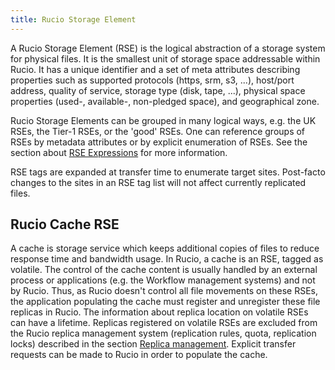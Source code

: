 ```yaml
---
title: Rucio Storage Element
---
```


A Rucio Storage Element (RSE) is the logical abstraction of a storage
system for physical files. It is the smallest unit of storage space
addressable within Rucio. It has a unique identifier and a set of meta
attributes describing properties such as supported protocols (https,
srm, s3, \...), host/port address, quality of service, storage type
(disk, tape, \...), physical space properties (used-, available-,
non-pledged space), and geographical zone.

Rucio Storage Elements can be grouped in many logical ways, e.g. the UK
RSEs, the Tier-1 RSEs, or the \'good\' RSEs. One can reference groups of
RSEs by metadata attributes or by explicit enumeration of RSEs. See the
section about [RSE Expressions](rse_expressions.html) for more
information.

RSE tags are expanded at transfer time to enumerate target sites.
Post-facto changes to the sites in an RSE tag list will not affect
currently replicated files.

## Rucio Cache RSE

A cache is storage service which keeps additional copies of files to
reduce response time and bandwidth usage. In Rucio, a cache is an RSE,
tagged as volatile. The control of the cache content is usually handled
by an external process or applications (e.g. the Workflow management
systems) and not by Rucio. Thus, as Rucio doesn't control all file
movements on these RSEs, the application populating the cache must
register and unregister these file replicas in Rucio. The information
about replica location on volatile RSEs can have a lifetime. Replicas
registered on volatile RSEs are excluded from the Rucio replica
management system (replication rules, quota, replication locks)
described in the section [Replica
management](overview_Replica_management.html). Explicit transfer
requests can be made to Rucio in order to populate the cache.
